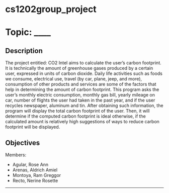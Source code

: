 # cs1202group_project

# Topic: ____
## Description
 The project entitled: CO2 Intel aims to calculate the user’s carbon footprint. It is technically the amount of greenhouse gases produced by a certain user, expressed in units of carbon dioxide. Daily life activities such as foods we consume, electrical use, travel (by car, plane, jeep, and more), consumption of other products and services are some of the factors that help in determining the amount of carbon footprint.
 This program asks the user’s monthly electric consumption, monthly gas bill, yearly mileage on car, number of flights the user had taken in the past year, and  if the user recycles newspaper, aluminum and tin. After obtaining such information, the program will display  the total carbon footprint of the user. Then, it will determine if the computed carbon footprint is ideal otherwise,  if the calculated amount is relatively high suggestions of ways to reduce carbon footprint will be displayed.
## Objectives

Members:
- Agular, Rose Ann
- Arenas, Aldrich Amiel
- Montoya, Ram Greggor
- Recto, Nerine Rosette
---
